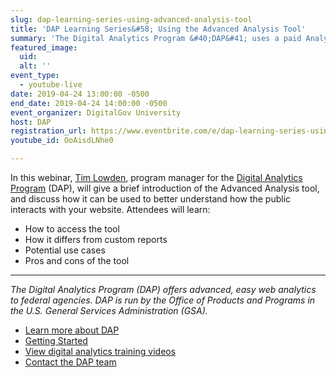 ```yaml
---
slug: dap-learning-series-using-advanced-analysis-tool
title: 'DAP Learning Series&#58; Using the Advanced Analysis Tool'
summary: 'The Digital Analytics Program &#40;DAP&#41; uses a paid Analytics 360 account&#46; Users of DAP have access to a special tool currently only available for paid accounts - the Advanced Analysis tool&#46; In this training, we’ll demo the tool and show how you can use it to better understand your data and create drag-and-drop reports!'
featured_image: 
  uid: 
  alt: ''
event_type: 
  - youtube-live
date: 2019-04-24 13:00:00 -0500
end_date: 2019-04-24 14:00:00 -0500
event_organizer: DigitalGov University
host: DAP
registration_url: https://www.eventbrite.com/e/dap-learning-series-using-the-advanced-analysis-tool-registration-59013346508 
youtube_id: OoAisdLNhe0

---
```


In this webinar, [Tim Lowden](https://digital.gov/authors/tlowden/), program manager for the [Digital Analytics Program](https://digital.gov/dap/) (DAP), will give a brief introduction of the Advanced Analysis tool, and discuss how it can be used to better understand how the public interacts with your website. Attendees will learn:

- How to access the tool 
- How it differs from custom reports 
- Potential use cases 
- Pros and cons of the tool 

--- 

_The Digital Analytics Program (DAP) offers advanced, easy web analytics to federal agencies. DAP is run by the Office of Products and Programs in the U.S. General Services Administration (GSA)._ 

- [Learn more about DAP](https://www.digitalgov.gov/services/dap/?__hstc=178037178.6df0bfb6325b021320caefc863c6b10a.1537471110272.1551458455902.1551722413397.31&__hssc=178037178.1.1551722413397&__hsfp=3247019564) 
- [Getting Started](https://github.com/digital-analytics-program/gov-wide-code) 
- [View digital analytics training videos](https://www.youtube.com/playlist?list=PLd9b-GuOJ3nFwlyvLFUtmDpYFKezhot8P) 
- [Contact the DAP team](mailto:dap@support.digitalgov.gov)
